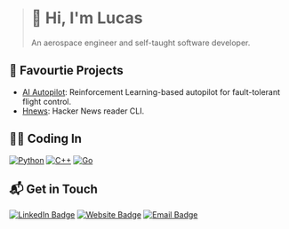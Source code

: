 

 
> # 👋 Hi, I'm Lucas
> 
> An aerospace engineer and self-taught software developer.



## 🚀 Favourtie Projects
- [AI Autopilot][autopilot-link]: Reinforcement Learning-based autopilot for fault-tolerant flight control.
- [Hnews][hnews-link]: Hacker News reader CLI.

## 👨‍💻 Coding In

[![Python](https://img.shields.io/badge/-Python-2C2C2C?style=for-the-badge&logo=Python&logoColor=white)](https://www.python.org/)
[![C++](https://img.shields.io/badge/-C++-2C2C2C?style=for-the-badge&logo=c%2B%2B&logoColor=white)](https://isocpp.org/)
[![Go](https://img.shields.io/badge/-Go-2C2C2C?style=for-the-badge&logo=Go&logoColor=white)](https://golang.org/)

## 📬 Get in Touch

[![LinkedIn Badge][linkedin-badge]][linkedin-url]
[![Website Badge][website-badge]][website-url]
[![Email Badge][mail-badge]][mail-url]


[autopilot-link]: https://github.com/iamlucasvieira/HybridRL-FlightControl
[hnews-link]: https://github.com/iamlucasvieira/hnews
[linkedin-badge]: https://img.shields.io/badge/-LinkedIn-2C2C2C?style=for-the-badge&logo=Linkedin&logoColor=white
[linkedin-url]: https://www.linkedin.com/in/iamlucasvieira/
[website-badge]: https://img.shields.io/badge/-Website-2C2C2C?style=for-the-badge&logo=Google-Chrome&logoColor=white
[website-url]: lucasvieira.nl
[mail-badge]: https://img.shields.io/badge/-Email-2C2C2C?style=for-the-badge&logo=Gmail&logoColor=white
[mail-url]: mailto:lucas6eng@gmail.com
